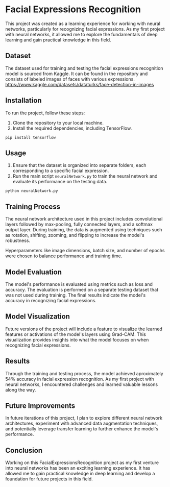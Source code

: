 # Facial Expressions Recognition

This project was created as a learning experience for working with neural networks, particularly for recognizing facial expressions. As my first project with neural networks, it allowed me to explore the fundamentals of deep learning and gain practical knowledge in this field.

## Dataset

The dataset used for training and testing the facial expressions recognition model is sourced from Kaggle. It can be found in the repository and consists of labeled images of faces with various expressions.
https://www.kaggle.com/datasets/dataturks/face-detection-in-images

## Installation

To run the project, follow these steps:

1. Clone the repository to your local machine.
2. Install the required dependencies, including TensorFlow.

`pip install tensorflow`


## Usage

1. Ensure that the dataset is organized into separate folders, each corresponding to a specific facial expression.
2. Run the main script `neuralNetwork.py` to train the neural network and evaluate its performance on the testing data.

`python neuralNetwork.py`


## Training Process

The neural network architecture used in this project includes convolutional layers followed by max-pooling, fully connected layers, and a softmax output layer. During training, the data is augmented using techniques such as rotation, shifting, zooming, and flipping to increase the model's robustness.

Hyperparameters like image dimensions, batch size, and number of epochs were chosen to balance performance and training time.

## Model Evaluation

The model's performance is evaluated using metrics such as loss and accuracy. The evaluation is performed on a separate testing dataset that was not used during training. The final results indicate the model's accuracy in recognizing facial expressions.

## Model Visualization

Future versions of the project will include a feature to visualize the learned features or activations of the model's layers using Grad-CAM. This visualization provides insights into what the model focuses on when recognizing facial expressions.

## Results

Through the training and testing process, the model achieved aproximately 54% accuracy in facial expression recognition. As my first project with neural networks, I encountered challenges and learned valuable lessons along the way.

## Future Improvements

In future iterations of this project, I plan to explore different neural network architectures, experiment with advanced data augmentation techniques, and potentially leverage transfer learning to further enhance the model's performance.

## Conclusion

Working on this FacialExpressionsRecognition project as my first venture into neural networks has been an exciting learning experience. It has allowed me to gain practical knowledge in deep learning and develop a foundation for future projects in this field.

